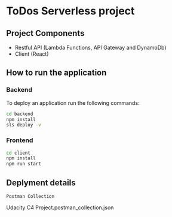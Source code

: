 # ToDos Serverless project

## Project Components
- Restful API (Lambda Functions, API Gateway and DynamoDb)
- Client (React)

## How to run the application
### Backend
To deploy an application run the following commands:

```bash
cd backend
npm install
sls deploy -v
````
### Frontend
```bash
cd client
npm install
npm run start
```

## Deplyment details
```
Postman Collection
```
Udacity C4 Project.postman_collection.json
```
